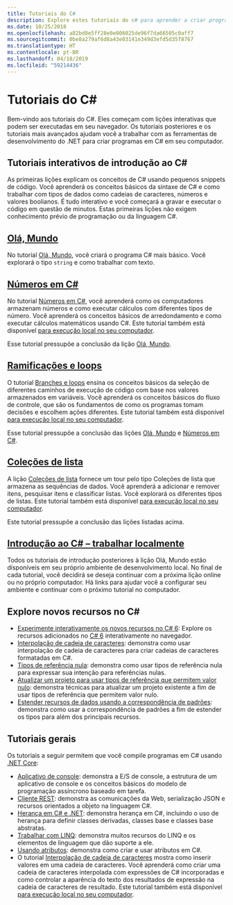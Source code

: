 ```yaml
---
title: Tutoriais do C#
description: Explore estes tutoriais do c# para aprender a criar programas em c# e conhecer os recursos da linguagem c#.
ms.date: 10/25/2018
ms.openlocfilehash: a82bd8e5ff28e0e006025de96f7da66505c0aff7
ms.sourcegitcommit: 0be8a279af6d8a43e03141e349d3efd5d35f8767
ms.translationtype: HT
ms.contentlocale: pt-BR
ms.lasthandoff: 04/18/2019
ms.locfileid: "59214436"
---
```

# <a name="c-tutorials"></a>Tutoriais do C#

Bem-vindo aos tutoriais do C#. Eles começam com lições interativas que podem ser executadas em seu navegador. Os tutoriais posteriores e os tutoriais mais avançados ajudam você a trabalhar com as ferramentas de desenvolvimento do .NET para criar programas em C# em seu computador.

## <a name="introduction-to-c-interactive-tutorials"></a>Tutoriais interativos de introdução ao C#

As primeiras lições explicam os conceitos de C# usando pequenos snippets de código. Você aprenderá os conceitos básicos da sintaxe de C# e como trabalhar com tipos de dados como cadeias de caracteres, números e valores boolianos. É tudo interativo e você começará a gravar e executar o código em questão de minutos. Estas primeiras lições não exigem conhecimento prévio de programação ou da linguagem C#.

## <a name="hello-worldintro-to-csharphello-worldyml"></a>[Olá, Mundo](intro-to-csharp/hello-world.yml)

No tutorial [Olá, Mundo](intro-to-csharp/hello-world.yml), você criará o programa C# mais básico. Você explorará o tipo `string` e como trabalhar com texto.

## <a name="numbers-in-cintro-to-csharpnumbers-in-csharpyml"></a>[Números em C#](intro-to-csharp/numbers-in-csharp.yml)

No tutorial [Números em C#](intro-to-csharp/numbers-in-csharp.yml), você aprenderá como os computadores armazenam números e como executar cálculos com diferentes tipos de número. Você aprenderá os conceitos básicos de arredondamento e como executar cálculos matemáticos usando C#. Este tutorial também está disponível [para execução local no seu computador](intro-to-csharp/numbers-in-csharp-local.md).

Esse tutorial pressupõe a conclusão da lição [Olá, Mundo](intro-to-csharp/hello-world.yml).

## <a name="branches-and-loopsintro-to-csharpbranches-and-loopsyml"></a>[Ramificações e loops](intro-to-csharp/branches-and-loops.yml)

O tutorial [Branches e loops](intro-to-csharp/branches-and-loops.yml) ensina os conceitos básicos da seleção de diferentes caminhos de execução de código com base nos valores armazenados em variáveis. Você aprenderá os conceitos básicos do fluxo de controle, que são os fundamentos de como os programas tomam decisões e escolhem ações diferentes. Este tutorial também está disponível [para execução local no seu computador](intro-to-csharp/branches-and-loops-local.md).

Esse tutorial pressupõe a conclusão das lições [Olá, Mundo](intro-to-csharp/hello-world.yml) e [Números em C#](intro-to-csharp/numbers-in-csharp.yml).

## <a name="list-collectionintro-to-csharplist-collectionyml"></a>[Coleções de lista](intro-to-csharp/list-collection.yml)

A lição [Coleções de lista](intro-to-csharp/list-collection.yml) fornece um tour pelo tipo Coleções de lista que armazena as sequências de dados. Você aprenderá a adicionar e remover itens, pesquisar itens e classificar listas. Você explorará os diferentes tipos de listas. Este tutorial também está disponível [para execução local no seu computador](intro-to-csharp/arrays-and-collections.md).

Este tutorial pressupõe a conclusão das lições listadas acima.

## <a name="introduction-to-c----work-locallyintro-to-csharplocal-environmentmd"></a>[Introdução ao C# – trabalhar localmente](intro-to-csharp/local-environment.md)

Todos os tutoriais de introdução posteriores à lição Olá, Mundo estão disponíveis em seu próprio ambiente de desenvolvimento local. No final de cada tutorial, você decidirá se deseja continuar com a próxima lição online ou no próprio computador. Há links para ajudar você a configurar seu ambiente e continuar com o próximo tutorial no computador.

## <a name="explore-new-features-in-c"></a>Explore novos recursos no C\#

* [Experimente interativamente os novos recursos no C# 6](exploration/csharp-6.yml): Explore os recursos adicionados no [C# 6](../whats-new/csharp-6.md) interativamente no navegador.
* [Interpolação de cadeia de caracteres](string-interpolation.md): demonstra como usar interpolação de cadeia de caracteres para criar cadeias de caracteres formatadas em C#.
* [Tipos de referência nula](nullable-reference-types.md): demonstra como usar tipos de referência nula para expressar sua intenção para referências nulas.
* [Atualizar um projeto para usar tipos de referência que permitem valor nulo](upgrade-to-nullable-references.md): demonstra técnicas para atualizar um projeto existente a fim de usar tipos de referência que permitem valor nulo.
* [Estender recursos de dados usando a correspondência de padrões](pattern-matching.md): demonstra como usar a correspondência de padrões a fim de estender os tipos para além dos principais recursos.

## <a name="general-tutorials"></a>Tutoriais gerais

Os tutoriais a seguir permitem que você compile programas em C# usando [.NET Core](../../core/index.md):

* [Aplicativo de console](console-teleprompter.md): demonstra a E/S de console, a estrutura de um aplicativo de console e os conceitos básicos do modelo de programação assíncrono baseado em tarefa.
* [Cliente REST](console-webapiclient.md): demonstra as comunicações da Web, serialização JSON e recursos orientados a objeto na linguagem C#.
* [Herança em C# e .NET](inheritance.md): demonstra herança em C#, incluindo o uso de herança para definir classes derivadas, classes base e classes base abstratas.
* [Trabalhar com LINQ](working-with-linq.md): demonstra muitos recursos do LINQ e os elementos de linguagem que dão suporte a ele.
* [Usando atributos](attributes.md): demonstra como criar e usar atributos em C#.
* O tutorial [Interpolação de cadeia de caracteres](exploration/interpolated-strings.yml) mostra como inserir valores em uma cadeia de caracteres. Você aprenderá como criar uma cadeia de caracteres interpolada com expressões de C# incorporadas e como controlar a aparência do texto dos resultados de expressão na cadeia de caracteres de resultado. Este tutorial também está disponível [para execução local no seu computador](exploration/interpolated-strings-local.md).
